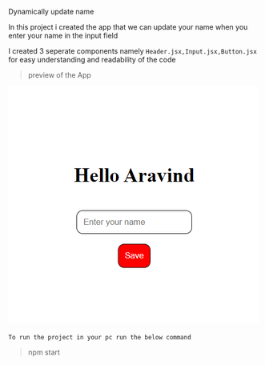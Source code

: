 Dynamically update name

In this project i created the app that we can update your name when you enter your name in the input field

I created 3 seperate components namely `Header.jsx,Input.jsx,Button.jsx` for easy understanding and readability of the code

> preview of the App

![say-hello](./say-hello.PNG)

`To run the project in your pc run the below command`

> npm start
